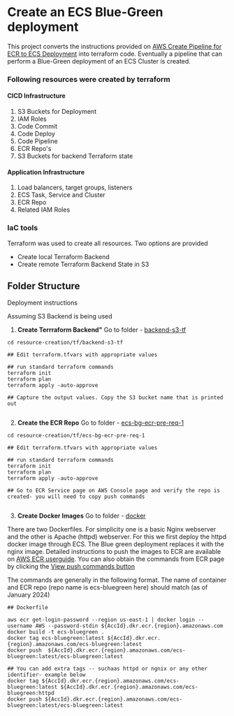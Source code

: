 # Create an ECS Blue-Green deployment

This project converts the instructions provided on  [AWS Create Pipeline for ECR to ECS Deployment](https://docs.aws.amazon.com/codepipeline/latest/userguide/tutorials-ecs-ecr-codedeploy.html) into terraform code. Eventually a pipeline that can perform a Blue-Green deployment of an ECS Cluster is created.


### Following resources were created by terraform 

#### CICD Infrastructure
 1. S3 Buckets for Deployment
 2. IAM Roles
 3. Code Commit
 4. Code Deploy
 5. Code Pipeline
 6. ECR Repo's
 7. S3 Buckets for backend Terraform state

#### Application Infrastructure
 1. Load balancers, target groups, listeners
 2. ECS Task, Service and Cluster 
 3. ECR Repo
 4. Related IAM Roles

### IaC tools
Terraform was used to create all resources. Two options are provided
-  Create local Terraform Backend
-  Create remote Terraform Backend State in S3

## Folder Structure

Deployment instructions

Assuming S3 Backend is being used

1. <b>Create Terrraform Backend"</b> Go to folder - [backend-s3-tf](resource-creation/tf/backend-s3-tf)

```
cd resource-creation/tf/backend-s3-tf

## Edit terraform.tfvars with appropriate values

## run standard terraform commands
terraform init
terraform plan
terraform apply -auto-approve

## Capture the output values. Copy the S3 bucket name that is printed out


```

2. <b> Create the ECR Repo</b> Go to folder - [ecs-bg-ecr-pre-req-1](resource-creation/tf/ecs-bg-ecr-pre-req-1)


```
cd resource-creation/tf/ecs-bg-ecr-pre-req-1

## Edit terraform.tfvars with appropriate values

## run standard terraform commands
terraform init
terraform plan
terraform apply -auto-approve

## Go to ECR Service page on AWS Console page and verify the repo is created- you will need to copy push commands


```

3. <b>Create Docker Images</b> Go to folder - [docker](resource-creation/docker) <br>

There are two Dockerfiles. For simplicity one is a basic Nginx webserver and the other is Apache (httpd) webserver.
For this we first deploy the httpd docker image through ECS. The Blue green deployment replaces it with the nginx image. Detailed instructions to push the images to ECR are available on [AWS ECR userguide](https://docs.aws.amazon.com/AmazonECR/latest/userguide/docker-push-ecr-image.html). You can also obtain the commands from ECR page by clicking the [View push commands button](documents/images/Get-PushCommandsFrom-ECR.JPG)


The commands are generally in the following format. The name of container and ECR repo (repo name is ecs-bluegreen here) should match (as of January 2024)

```
## Dockerfile

aws ecr get-login-password --region us-east-1 | docker login --username AWS --password-stdin ${AccId}.dkr.ecr.{region}.amazonaws.com
docker build -t ecs-bluegreen .
docker tag ecs-bluegreen:latest ${AccId}.dkr.ecr.{region}.amazonaws.com/ecs-bluegreen:latest
docker push  ${AccId}.dkr.ecr.{region}.amazonaws.com/ecs-bluegreen:latest/ecs-bluegreen:latest

## You can add extra tags -- suchaas httpd or ngnix or any other identifier- example below
docker tag ${AccId}.dkr.ecr.{region}.amazonaws.com/ecs-bluegreen:latest ${AccId}.dkr.ecr.{region}.amazonaws.com/ecs-bluegreen:httpd
docker push ${AccId}.dkr.ecr.{region}.amazonaws.com/ecs-bluegreen:latest/ecs-bluegreen:latest

```






